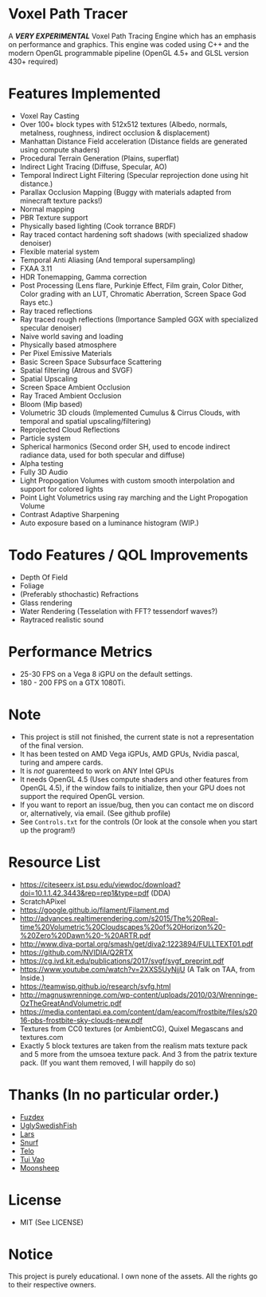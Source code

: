 # Voxel Path Tracer
A ***VERY EXPERIMENTAL*** Voxel Path Tracing Engine which has an emphasis on performance and graphics. 
This engine was coded using C++ and the modern OpenGL programmable pipeline (OpenGL 4.5+ and GLSL version 430+ required)

# Features Implemented
- Voxel Ray Casting 
- Over 100+ block types with 512x512 textures (Albedo, normals, metalness, roughness, indirect occlusion & displacement)
- Manhattan Distance Field acceleration (Distance fields are generated using compute shaders) 
- Procedural Terrain Generation (Plains, superflat) 
- Indirect Light Tracing (Diffuse, Specular, AO)
- Temporal Indirect Light Filtering (Specular reprojection done using hit distance.) 
- Parallax Occlusion Mapping (Buggy with materials adapted from minecraft texture packs!)
- Normal mapping
- PBR Texture support 
- Physically based lighting (Cook torrance BRDF)
- Ray traced contact hardening soft shadows (with specialized shadow denoiser)
- Flexible material system
- Temporal Anti Aliasing (And temporal supersampling)
- FXAA 3.11
- HDR Tonemapping, Gamma correction
- Post Processing (Lens flare, Purkinje Effect, Film grain, Color Dither, Color grading with an LUT, Chromatic Aberration, Screen Space God Rays etc.)
- Ray traced reflections 
- Ray traced rough reflections (Importance Sampled GGX with specialized specular denoiser)
- Naive world saving and loading
- Physically based atmosphere
- Per Pixel Emissive Materials
- Basic Screen Space Subsurface Scattering
- Spatial filtering (Atrous and SVGF)
- Spatial Upscaling
- Screen Space Ambient Occlusion 
- Ray Traced Ambient Occlusion
- Bloom (Mip based) 
- Volumetric 3D clouds (Implemented Cumulus & Cirrus Clouds, with temporal and spatial upscaling/filtering)
- Reprojected Cloud Reflections 
- Particle system
- Spherical harmonics (Second order SH, used to encode indirect radiance data, used for both specular and diffuse) 
- Alpha testing
- Fully 3D Audio
- Light Propogation Volumes with custom smooth interpolation and support for colored lights
- Point Light Volumetrics using ray marching and the Light Propogation Volume
- Contrast Adaptive Sharpening
- Auto exposure based on a luminance histogram (WIP.)

# Todo Features / QOL Improvements
- Depth Of Field
- Foliage
- (Preferably sthochastic) Refractions
- Glass rendering 
- Water Rendering (Tesselation with FFT? tessendorf waves?)
- Raytraced realistic sound

# Performance Metrics 

- 25-30 FPS on a Vega 8 iGPU on the default settings.
- 180 - 200 FPS on a GTX 1080Ti.

# Note
- This project is still not finished, the current state is not a representation of the final version.
- It has been tested on AMD Vega iGPUs, AMD GPUs, Nvidia pascal, turing and ampere cards.
- It is *not* guarenteed to work on ANY Intel GPUs
- It needs OpenGL 4.5 (Uses compute shaders and other features from OpenGL 4.5), if the window fails to initialize, then your GPU does not support the required OpenGL version.
- If you want to report an issue/bug, then you can contact me on discord or, alternatively, via email. (See github profile)
- See `Controls.txt` for the controls (Or look at the console when you start up the program!)

# Resource List
- https://citeseerx.ist.psu.edu/viewdoc/download?doi=10.1.1.42.3443&rep=rep1&type=pdf (DDA)
- ScratchAPixel
- https://google.github.io/filament/Filament.md
- http://advances.realtimerendering.com/s2015/The%20Real-time%20Volumetric%20Cloudscapes%20of%20Horizon%20-%20Zero%20Dawn%20-%20ARTR.pdf
- http://www.diva-portal.org/smash/get/diva2:1223894/FULLTEXT01.pdf
- https://github.com/NVIDIA/Q2RTX
- https://cg.ivd.kit.edu/publications/2017/svgf/svgf_preprint.pdf
- https://www.youtube.com/watch?v=2XXS5UyNjjU (A Talk on TAA, from Inside.)
- https://teamwisp.github.io/research/svfg.html
- http://magnuswrenninge.com/wp-content/uploads/2010/03/Wrenninge-OzTheGreatAndVolumetric.pdf
- https://media.contentapi.ea.com/content/dam/eacom/frostbite/files/s2016-pbs-frostbite-sky-clouds-new.pdf
- Textures from CC0 textures (or AmbientCG), Quixel Megascans and textures.com
- Exactly 5 block textures are taken from the realism mats texture pack and 5 more from the umsoea texture pack. And 3 from the patrix texture pack. (If you want them removed, I will happily do so)

# Thanks (In no particular order.)
- [Fuzdex](https://github.com/Shadax-stack)
- [UglySwedishFish](https://github.com/UglySwedishFish)
- [Lars](https://github.com/Ciwiel3/)
- [Snurf](https://github.com/AntonioFerreras)
- [Telo](https://github.com/StormCreeper)
- [Tui Vao](https://github.com/Tui-Vao)
- [Moonsheep](https://github.com/jlagarespo)

# License
- MIT (See LICENSE)

# Notice
This project is purely educational. I own none of the assets. All the rights go to their respective owners.
